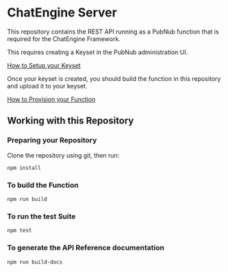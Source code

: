 # ChatEngine Server

This repository contains the REST API running as a PubNub function that is required for
the ChatEngine Framework.

This requires creating a Keyset in the PubNub administration UI.

[How to Setup your Keyset](guides/ChatEngine_Application_and_Key_Provisioning.md)

Once your keyset is created, you should build the function in this repository and
upload it to your keyset.

[How to Provision your Function](guides/ChatEngine_Server_Provisioning_Guide.md)

## Working with this Repository

### Preparing your Repository

Clone the repository using git, then run:

```
npm install
```


### To build the Function

```
npm run build
```

### To run the test Suite

```
npm test
```

### To generate the API Reference documentation

```
npm run build-docs
```
